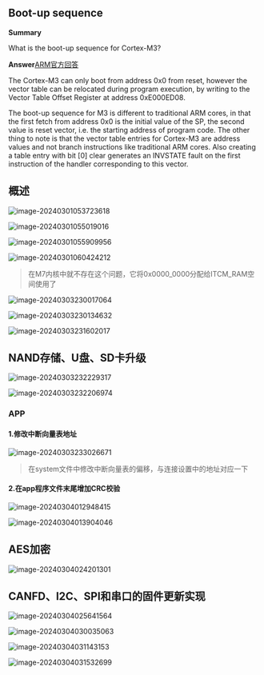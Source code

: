 ## Boot-up sequence

**Summary**

What is the boot-up sequence for Cortex-M3?

**Answer**[ARM官方回答](https://developer.arm.com/documentation/ka001328/latest)

The Cortex-M3 can only boot from address 0x0 from reset, however the vector table can be relocated during program execution, by writing to the Vector Table Offset Register at address 0xE000ED08.

The boot-up sequence for M3 is different to traditional ARM cores, in that the first fetch from address 0x0 is the initial value of the SP, the second value is reset vector, i.e. the starting address of program code. The other thing to note is that the vector table entries for Cortex-M3 are address values and not branch instructions like traditional ARM cores. Also creating a table entry with bit [0] clear generates an INVSTATE fault on the first instruction of the handler corresponding to this vector.

## 概述

![image-20240301053723618](assets/image-20240301053723618.png)

![image-20240301055019016](assets/image-20240301055019016.png)

![image-20240301055909956](assets/image-20240301055909956.png)

![image-20240301060424212](assets/image-20240301060424212.png)

> 在M7内核中就不存在这个问题，它将0x0000_0000分配给ITCM_RAM空间使用了

![image-20240303230017064](assets/image-20240303230017064.png)

![image-20240303230134632](assets/image-20240303230134632.png)

![image-20240303231602017](assets/image-20240303231602017.png)

## NAND存储、U盘、SD卡升级

![image-20240303232229317](assets/image-20240303232229317.png)

![image-20240303232206974](assets/image-20240303232206974.png)

### APP

#### 1.修改中断向量表地址

![image-20240303233026671](assets/image-20240303233026671.png)

> 在system文件中修改中断向量表的偏移，与连接设置中的地址对应一下

#### 2.在app程序文件末尾增加CRC校验

![image-20240304012948415](assets/image-20240304012948415.png)

![image-20240304013904046](assets/image-20240304013904046.png)

## AES加密

![image-20240304024201301](assets/image-20240304024201301.png)

## CANFD、I2C、SPI和串口的固件更新实现

![image-20240304025641564](assets/image-20240304025641564.png)

![image-20240304030035063](assets/image-20240304030035063.png)

![image-20240304031143153](assets/image-20240304031143153.png)

![image-20240304031532699](assets/image-20240304031532699.png)